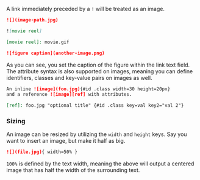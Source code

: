 A link immediately preceded by a `!` will be treated as an image.

```markdown
![](image-path.jpg)

![movie reel]

[movie reel]: movie.gif

![figure caption](another-image.png)
```

As you can see, you set the caption of the figure within the link text field. The attribute syntax is also supported on images, meaning you can define identifiers, classes and key-value pairs on images as well.

```markdown
An inline ![image](foo.jpg){#id .class width=30 height=20px}
and a reference ![image][ref] with attributes.

[ref]: foo.jpg "optional title" {#id .class key=val key2="val 2"}
```

### Sizing

An image can be resized by utilizing the `width` and `height` keys. Say you want to insert an image, but make it half as big.

```markdown
![](file.jpg){ width=50% }
```

`100%` is defined by the text width, meaning the above will output a centered image that has half the width of the surrounding text.
